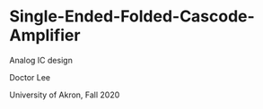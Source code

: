 # Single-Ended-Folded-Cascode-Amplifier

Analog IC design

Doctor Lee

University of Akron, Fall 2020
